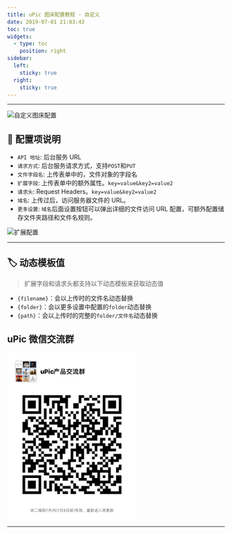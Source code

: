 ```yaml
---
title: uPic 图床配置教程 - 自定义
date: 2019-07-01 21:03:43
toc: true
widgets:
  - type: toc
    position: right
sidebar:
  left:
    sticky: true
  right:
    sticky: true
---
```


<hr>

![自定义图床配置](https://gitee.com/gee1k/oss/raw/master/tutorials/custom-host.png)

## 📝 配置项说明

- `API 地址`: 后台服务 URL
- `请求方式`: 后台服务请求方式，支持`POST`和`PUT`
- `文件字段名`: 上传表单中的，文件对象的字段名
- `扩展字段`: 上传表单中的额外属性。`key=value&key2=value2`
- `请求头`: Request Headers。`key=value&key2=value2`
- `域名`: 上传过后，访问服务器文件的 URL。
- `更多设置`: `域名`后面设置按钮可以弹出详细的文件访问 URL 配置，可额外配置储存文件夹路径和文件名规则。

![扩展配置](https://gitee.com/gee1k/oss/raw/master/tutorials/custom-host-extension.png)
<hr>

## 🏷 动态模板值
> 扩展字段和请求头都支持以下动态模板来获取动态值 

- `{filename}`：会以上传时的文件名动态替换
- `{folder}`：会以更多设置中配置的`folder`动态替换
- `{path}`：会以上传时的完整的`folder/文件名`动态替换

## uPic 微信交流群

  <img src="https://raw.githubusercontent.com/gee1k/oss/master/personal/uPic-wechat.JPG" alt="uPic产品交流群" style="width: 300px;" align="center">

<hr>

